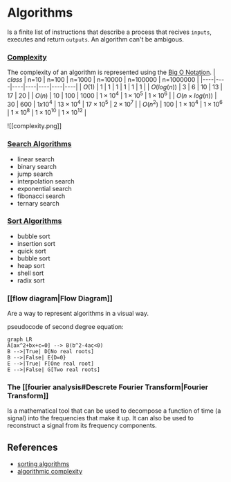 # Algorithms

Is a finite list of instructions that describe a process that recives `inputs`, executes and return `outputs`. An algorithm can't be ambigous.

### [Complexity](./algorithmic_complexity.ipynb)
The complexity of an algorithm is represented using the [Big O Notation](https://www.youtube.com/watch?v=Q_1M2JaijjQ).
| $class$ | n=10 | n=100 | n=1000 | n=10000 | n=100000 | n=1000000 |
|----|----|----|----|----|----|----|
| $O(1)$ | $1$ | $1$ | $1$ | $1$ | $1$ | $1$ |
| $O(log(n))$ | $3$ | $6$ | $10$ | $13$ | $17$ | $20$ |
| $O(n)$ | $10$ | $100$ | $1000$ | $1\times10^4$ | $1\times10^5$ | $1\times10^6$ |
| $O(n\times log(n))$ | $30$ | $600$ | $1x10^4$ | $13\times10^4$ | $17\times10^5$ | $2\times10^7$ |
| $O(n^2)$ | $100$ | $1\times10^4$ | $1\times10^6$ | $1\times10^8$ | $1\times10^{10}$ | $1\times10^{12}$ |

![[complexity.png]]

### [Search Algorithms](./search_algorithms.ipynb)
- linear search
- binary search
- jump search
- interpolation search
- exponential search
- fibonacci search
- ternary search

### [Sort Algorithms](sort_algorithms.ipynb)
- bubble sort
- insertion sort
- quick sort
- bubble sort
- heap sort
- shell sort
- radix sort

### [[flow diagram|Flow Diagram]]
Are a way to represent algorithms in a visual way.

pseudocode of second degree equation:
```mermaid
graph LR
A[ax^2+bx+c=0] --> B(b^2-4ac<0)
B -->|True| D[No real roots]
B -->|False| E{D=0}
E -->|True| F[One real root]
E -->|False| G[Two real roots]
```

### The [[fourier analysis#Descrete Fourier Transform|Fourier Transform]]
Is a mathematical tool that can be used to decompose a function of time (a signal) into the frequencies that make it up. It can also be used to reconstruct a signal from its frequency components.


## References
- [sorting algorithms](https://realpython.com/sorting-algorithms-python/)
- [algorithmic complexity](https://devopedia.org/algorithmic-complexity)
